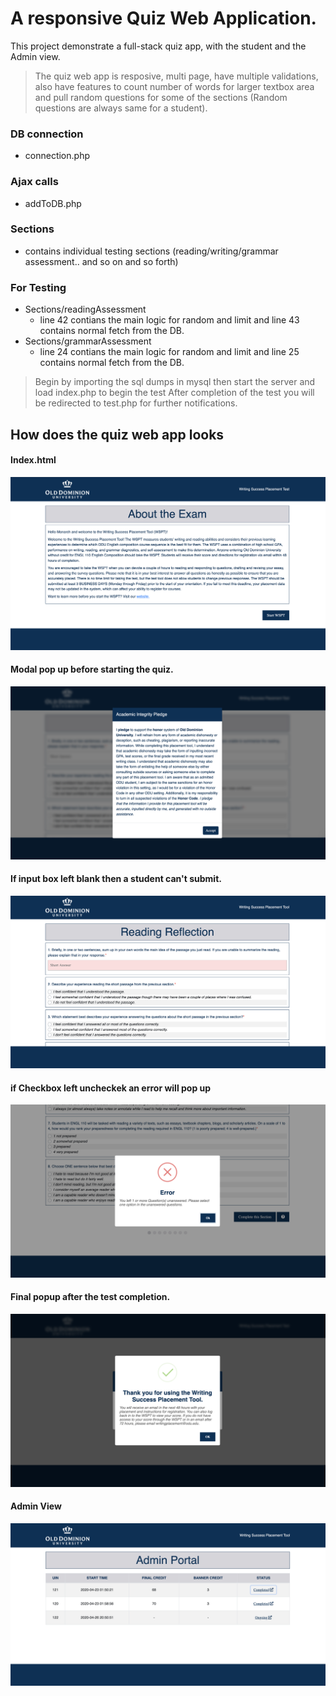 # A responsive Quiz Web Application.
This project demonstrate a full-stack quiz app, with the student and the Admin view.
> The quiz web app is resposive, multi page, have multiple validations, also have features to count number of words for larger textbox area and pull random questions for some of the sections (Random questions are always same for a student).

### DB connection 
-  connection.php

### Ajax calls 
- addToDB.php

### Sections 
- contains individual testing sections (reading/writing/grammar assessment.. and so on and so forth)  
 
### For Testing
- Sections/readingAssessment 
  - line 42 contians the main logic for random and limit and  line 43 contains normal fetch from the DB.
- Sections/grammarAssessment 
  - line 24 contians the main logic for random and limit and line 25 contains normal fetch from the DB.

> Begin by importing the sql dumps in mysql 
> then start the server and load index.php to begin the test
> After completion of the test you will be redirected to test.php for further notifications.

## How does the quiz web app looks 
#### Index.html
![alt text](assests/user1.png "userview1screenshot")
#### Modal pop up before starting the quiz.
![alt text](assests/user2.png "userview2screenshot")
#### If input box left blank then a student can't submit.
![alt text](assests/user3.png "userview3screenshot")
#### if Checkbox left uncheckek an error will pop up
![alt text](assests/user4.png "userview4screenshot")
#### Final popup after the test completion.
![alt text](assests/user5.png "userview5screenshot")
#### Admin View 
![alt text](assests/admin1.png "adminview1screenshot")








